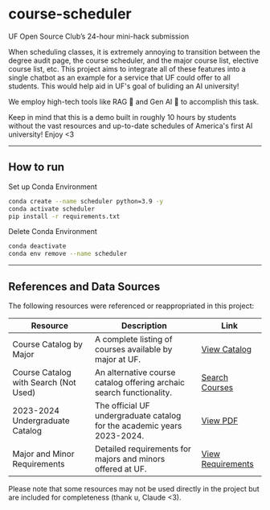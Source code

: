 # course-scheduler
UF Open Source Club’s 24-hour mini-hack submission


When scheduling classes, it is extremely annoying to transition between
the degree audit page, the course scheduler, and the major course list,
elective course list, etc. This project aims to integrate all of these
features into a single chatbot as an example for a service that UF could
offer to all students. This would help aid in UF's goal of buliding an
AI university!

We employ high-tech tools like RAG 🤖 and Gen AI 🧠 to accomplish this task.

Keep in mind that this is a demo built in roughly 10 hours by students
without the vast resources and up-to-date schedules of America's first
AI university! Enjoy <3


---

## How to run

Set up Conda Environment

```sh
conda create --name scheduler python=3.9 -y
conda activate scheduler
pip install -r requirements.txt
```

Delete Conda Environment 

```sh
conda deactivate
conda env remove --name scheduler
```

---

## References and Data Sources

The following resources were referenced or reappropriated in this project:

| Resource | Description | Link |
|----------|-------------|------|
| Course Catalog by Major | A complete listing of courses available by major at UF. | [View Catalog](https://catalog.ufl.edu/UGRD/courses/) |
| Course Catalog with Search (Not Used) | An alternative course catalog offering archaic search functionality. | [Search Courses](https://catalog.ufl.edu/course-search/) |
| 2023-2024 Undergraduate Catalog | The official UF undergraduate catalog for the academic years 2023-2024. | [View PDF](https://catalog.ufl.edu/pdf/2023-2024%20Undergraduate%20Catalog%20UF.pdf) |
| Major and Minor Requirements | Detailed requirements for majors and minors offered at UF. | [View Requirements](https://catalog.ufl.edu/UGRD/programs/) |

Please note that some resources may not be used directly in the project but are included for completeness (thank u, Claude <3).
